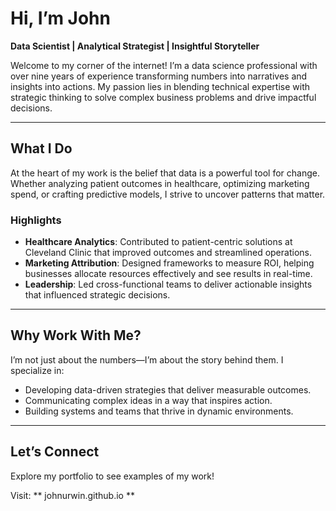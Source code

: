 # **Hi, I’m John**  
**Data Scientist | Analytical Strategist | Insightful Storyteller**  

Welcome to my corner of the internet! I’m a data science professional with over nine years of experience transforming numbers into narratives and insights into actions. My passion lies in blending technical expertise with strategic thinking to solve complex business problems and drive impactful decisions.  

---

## **What I Do**  
At the heart of my work is the belief that data is a powerful tool for change. Whether analyzing patient outcomes in healthcare, optimizing marketing spend, or crafting predictive models, I strive to uncover patterns that matter.  

### **Highlights**  
- **Healthcare Analytics**: Contributed to patient-centric solutions at Cleveland Clinic that improved outcomes and streamlined operations.  
- **Marketing Attribution**: Designed frameworks to measure ROI, helping businesses allocate resources effectively and see results in real-time.  
- **Leadership**: Led cross-functional teams to deliver actionable insights that influenced strategic decisions.  

---

## **Why Work With Me?**  
I’m not just about the numbers—I’m about the story behind them. I specialize in:  
- Developing data-driven strategies that deliver measurable outcomes.  
- Communicating complex ideas in a way that inspires action.  
- Building systems and teams that thrive in dynamic environments.  

---

## **Let’s Connect**  
Explore my portfolio to see examples of my work!

Visit: ** johnurwin.github.io **

